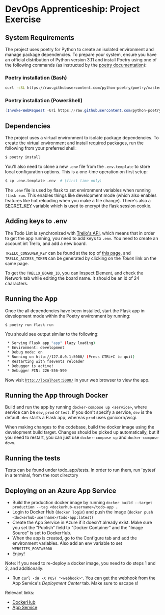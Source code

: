 # DevOps Apprenticeship: Project Exercise

## System Requirements

The project uses poetry for Python to create an isolated environment and manage package dependencies. To prepare your system, ensure you have an official distribution of Python version 3.11 and install Poetry using one of the following commands (as instructed by the [poetry documentation](https://python-poetry.org/docs/#system-requirements)):

### Poetry installation (Bash)

```bash
curl -sSL https://raw.githubusercontent.com/python-poetry/poetry/master/install-poetry.py | python -
```

### Poetry installation (PowerShell)

```powershell
(Invoke-WebRequest -Uri https://raw.githubusercontent.com/python-poetry/poetry/master/install-poetry.py -UseBasicParsing).Content | python -
```

## Dependencies

The project uses a virtual environment to isolate package dependencies. To create the virtual environment and install required packages, run the following from your preferred shell:

```bash
$ poetry install
```

You'll also need to clone a new `.env` file from the `.env.template` to store local configuration options. This is a one-time operation on first setup:

```bash
$ cp .env.template .env  # (first time only)
```

The `.env` file is used by flask to set environment variables when running `flask run`. This enables things like development mode (which also enables features like hot reloading when you make a file change). There's also a [SECRET_KEY](https://flask.palletsprojects.com/en/1.1.x/config/#SECRET_KEY) variable which is used to encrypt the flask session cookie.

## Adding keys to .env

The Todo List is synchronized with [Trello's API](https://trello.com), which means that in order to get the app running, you need to add keys to `.env`. You need to create an account int Trello, and add a new board.

`TRELLO_CONSUMER_KEY` can be found at the top of [this page](https://trello.com/app-key), and `TRELLO_ACCESS_TOKEN` can be generated by clicking on the _Token_ link on the same page.

To get the `TRELLO_BOARD_ID`, you can Inspect Element, and check the Network tab while editing the board name. It should be an id of 24 characters.

## Running the App

Once the all dependencies have been installed, start the Flask app in development mode within the Poetry environment by running:
```bash
$ poetry run flask run
```

You should see output similar to the following:
```bash
 * Serving Flask app "app" (lazy loading)
 * Environment: development
 * Debug mode: on
 * Running on http://127.0.0.1:5000/ (Press CTRL+C to quit)
 * Restarting with fsevents reloader
 * Debugger is active!
 * Debugger PIN: 226-556-590
```
Now visit [`http://localhost:5000/`](http://localhost:5000/) in your web browser to view the app.

## Running the App through Docker

Build and run the app by running `docker-compose up <service>`, where service can be `dev`, `prod` or `test`. If you don't specify a service, `dev` is the default.
`dev` starts a Flask app, whereas `prod` uses gunicorn/wsgi.

When making changes to the codebase, build the docker image using the development build target. Changes should be picked up automatically, but if you need to restart, you can just use `docker-compose up` and `docker-compose down`.

## Running the tests

Tests can be found under todo_app/tests. In order to run them, run 'pytest' in a terminal, from the root directory

## Deploying on an Azure App Service
* Build the production docker image by running `docker build --target production --tag <dockerhub-username>/todo-app .`
* Login to Docker Hub (`docker login`) and push the image (`docker push <dockerhub-username>/todo-app:latest`) 
* Create the App Service in Azure if it doesn't already exist. Make sure you set the "Publish" field to "Docker Container" and the "Image Source" is set to DockerHub.
* When the app is created, go to the Configure tab and add the environment variables. Also add an env variable to set `WEBSITES_PORT=5000`
* Enjoy!

Note: If you need to re-deploy a docker image, you need to do steps 1 and 2, and additionally:
* Run `curl -dH -X POST "<webhook>"`. You can get the webhook from the App Service's _Deployment Center_ tab. Make sure to escape `$`!

Relevant links:
* [DockerHub](https://hub.docker.com/r/bogdanradulescu97/todo_app)
* [App Service](https://bograd-todoapp.azurewebsites.net/) 